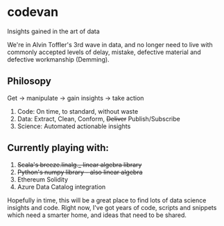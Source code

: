 # codevan

Insights gained in the art of data

We're in Alvin Toffler's 3rd wave in data, and no longer need to live with commonly accepted levels of delay, mistake, defective material and defective workmanship (Demming). 

## Philosopy
Get -> manipulate -> gain insights -> take action

1. Code: On time, to standard, without waste
1. Data: Extract, Clean, Conform, <del>Deliver</del> Publish/Subscribe
1. Science: Automated actionable insights

## Currently playing with:
1. <del>Scala's breeze.linalg._ linear algebra library</del>
1. <del>Python's numpy library - also linear algebra</del>
1. Ethereum Solidity
1. Azure Data Catalog integration

Hopefully in time, this will be a great place to find lots of data science insights and code.
Right now, I've got years of code, scripts and snippets which need a smarter home, and ideas that need to be shared. 

